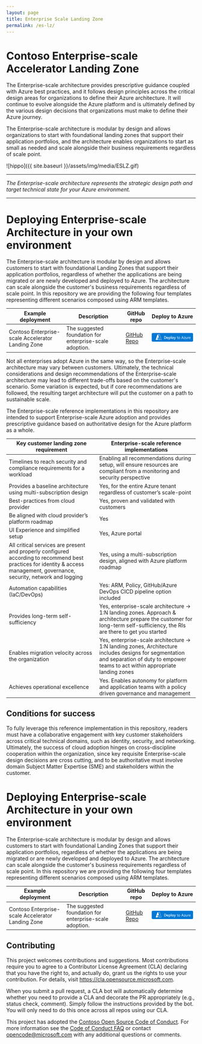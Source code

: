 ```yaml
---
layout: page
title: Enterprise Scale Landing Zone 
permalink: /es-lz/
---
```


# Contoso Enterprise-scale Accelerator Landing Zone 

The Enterprise-scale architecture provides prescriptive guidance coupled with Azure best practices, and it follows design principles across the critical design areas for organizations to define their Azure architecture. It will continue to evolve alongside the Azure platform and is ultimately defined by the various design decisions that organizations must make to define their Azure journey.

The Enterprise-scale architecture is modular by design and allows organizations to start with foundational landing zones that support their application portfolios, and the architecture enables organizations to start as small as needed and scale alongside their business requirements regardless of scale point.

![hippo]({{ site.baseurl }}/assets/img/media/ESLZ.gif)

---

_The Enterprise-scale architecture represents the strategic design path and target technical state for your Azure environment._

---

# Deploying Enterprise-scale Architecture in your own environment

The Enterprise-scale architecture is modular by design and allows customers to start with foundational Landing Zones that support their application portfolios, regardless of whether the applications are being migrated or are newly developed and deployed to Azure. The architecture can scale alongside the customer's business requirements regardless of scale point. In this repository we are providing the following four templates representing different scenarios composed using ARM templates.

| Example deployment                                                                                	| Description                                             	| GitHub repo                   	| Deploy to Azure                      	|
|---------------------------------------------------------------------------------------------------	|---------------------------------------------------------	|-------------------------------	|--------------------------------------	|
| Contoso Enterprise-scale Accelerator Landing Zone 	| The suggested foundation for enterprise-scale adoption. 	| [GitHub Repo][GitHub-WingTip] 	| [![Dta-button-wingtip]][dta-wingtip] 	|

Not all enterprises adopt Azure in the same way, so the Enterprise-scale architecture may vary between customers. Ultimately, the technical considerations and design recommendations of the Enterprise-scale architecture may lead to different trade-offs based on the customer's scenario. Some variation is expected, but if core recommendations are followed, the resulting target architecture will put the customer on a path to sustainable scale.

The Enterprise-scale reference implementations in this repository are intended to support Enterprise-scale Azure adoption and provides prescriptive guidance based on authoritative design for the Azure platform as a whole.

| Key customer landing zone requirement | Enterprise-scale reference implementations |
|----------------------------------------------------------------------------------|-----------------------------------------------------------------------------------------------------------------------------------------------------------------------------------------------------------------------------------------------------|
| Timelines to reach security and compliance requirements for a workload | Enabling all recommendations during setup, will ensure resources are compliant from a monitoring and security perspective |
| Provides a baseline architecture using multi-subscription design | Yes, for the entire Azure tenant regardless of customer’s scale-point |
| Best-practices from cloud provider | Yes, proven and validated with customers |
| Be aligned with cloud provider’s platform roadmap | Yes |
| UI Experience and simplified setup | Yes, Azure portal |
| All critical services are present and properly configured according to recommend best practices for identity & access management, governance, security, network and logging | Yes, using a multi-subscription design, aligned with Azure platform roadmap |
| Automation capabilities (IaC/DevOps) | Yes: ARM, Policy, GitHub/Azure DevOps CICD pipeline option included |
| Provides long-term self-sufficiency | Yes, enterprise-scale architecture -> 1:N landing zones. Approach & architecture prepare the customer for long-term self-sufficiency, the RIs are there to get you started |
| Enables migration velocity across the organization | Yes, enterprise-scale architecture -> 1:N landing zones, Architecture includes designs for segmentation and separation of duty to empower teams to act within appropriate landing zones |
| Achieves operational excellence | Yes. Enables autonomy for platform and application teams with a policy driven governance and management |

## Conditions for success

To fully leverage this reference implementation in this repository, readers must have a collaborative engagement with key customer stakeholders across critical technical domains, such as identity, security, and networking. Ultimately, the success of cloud adoption hinges on cross-discipline cooperation within the organization, since key requisite Enterprise-scale design decisions are cross cutting, and to be authoritative must involve domain Subject Matter Expertise (SME) and stakeholders within the customer. 

# Deploying Enterprise-scale Architecture in your own environment

The Enterprise-scale architecture is modular by design and allows customers to start with foundational Landing Zones that support their application portfolios, regardless of whether the applications are being migrated or are newly developed and deployed to Azure. The architecture can scale alongside the customer's business requirements regardless of scale point. In this repository we are providing the following four templates representing different scenarios composed using ARM templates.

| Example deployment                                                                                	| Description                                             	| GitHub repo                   	| Deploy to Azure                      	|
|---------------------------------------------------------------------------------------------------	|---------------------------------------------------------	|-------------------------------	|--------------------------------------	|
| Contoso Enterprise-scale Accelerator Landing Zone 	| The suggested foundation for enterprise-scale adoption. 	| [GitHub Repo][GitHub-WingTip] 	| [![Dta-button-wingtip]][dta-wingtip] 	|


## Contributing

This project welcomes contributions and suggestions.  Most contributions require you to agree to a
Contributor License Agreement (CLA) declaring that you have the right to, and actually do, grant us
the rights to use your contribution. For details, visit https://cla.opensource.microsoft.com.

When you submit a pull request, a CLA bot will automatically determine whether you need to provide
a CLA and decorate the PR appropriately (e.g., status check, comment). Simply follow the instructions
provided by the bot. You will only need to do this once across all repos using our CLA.

This project has adopted the [Contoso Open Source Code of Conduct](https://opensource.microsoft.com/codeofconduct/).
For more information see the [Code of Conduct FAQ](https://opensource.microsoft.com/codeofconduct/faq/) or
contact [opencode@microsoft.com](mailto:opencode@microsoft.com) with any additional questions or comments.

<!-- The following section is used to store references to external images and links to reduce maintenance overhead and enable tooltips -->

[/]: # (*******************************)
[/]: # (External image references below)
[/]: # (*******************************)

[DTA-Button-WingTip]: https://raw.githubusercontent.com/Azure/azure-quickstart-templates/master/1-CONTRIBUTION-GUIDE/images/deploytoazure.svg?sanitize=true "Deploy WingTip reference implementation (foundation) to Azure."
[DTA-Button-AdventureWorks]: https://raw.githubusercontent.com/Azure/azure-quickstart-templates/master/1-CONTRIBUTION-GUIDE/images/deploytoazure.svg?sanitize=true "Deploy AdventureWorks reference implementation (hybrid connectivity with hub and spoke) to Azure."
[DTA-Button-Contoso]: https://raw.githubusercontent.com/Azure/azure-quickstart-templates/master/1-CONTRIBUTION-GUIDE/images/deploytoazure.svg?sanitize=true "Deploy Contoso reference implementation (hybrid connectivity with virtual wan) to Azure."
[DTA-Button-TreyResearch]: https://raw.githubusercontent.com/Azure/azure-quickstart-templates/master/1-CONTRIBUTION-GUIDE/images/deploytoazure.svg?sanitize=true "Deploy TreyResearch reference implementation for small organizations to Azure."
[DTA-Button-AzureGov]: https://raw.githubusercontent.com/Azure/azure-quickstart-templates/master/1-CONTRIBUTION-GUIDE/images/deploytoazure.svg?sanitize=true "Deploy Enterprise-scale reference implementation for Azure Government."
[DTA-Button-AKS]: https://raw.githubusercontent.com/Azure/azure-quickstart-templates/master/1-CONTRIBUTION-GUIDE/images/deploytoazure.svg?sanitize=true "Deploy AKS Landing Zone  reference implementation for Azure."

[/]: # (**************************)
[/]: # (External link labels below)
[/]: # (**************************)

[GitHub-WingTip]: https://github.com/evilazaro/Enterprise-scale/blob/main/docs/reference/wingtip/README.md
[GitHub-AdventureWorks]: https://github.com/evilazaro/Enterprise-scale/blob/main/docs/reference/adventureworks/README.md
[GitHub-Contoso]: https://github.com/evilazaro/Enterprise-scale/blob/main/docs/reference/contoso/Readme.md
[GitHub-TreyResearch]: https://github.com/evilazaro/Enterprise-scale/blob/main/docs/reference/treyresearch/README.md
[Github-AzureGov]: https://aka.ms/enterprisescale
[Github-AKS]: https://github.com/evilazaro/Aks-Construction

[DTA-WingTip]: https://portal.azure.com/#blade/Microsoft_Azure_CreateUIDef/CustomDeploymentBlade/uri/https%3A%2F%2Fraw.githubusercontent.com%2FAzure%2FEnterprise-scale%2Fmain%2FeslzArm%2FeslzArm.json/uiFormDefinitionUri/https%3A%2F%2Fraw.githubusercontent.com%2FAzure%2FEnterprise-scale%2Fmain%2FeslzArm%2Feslz-portal.json
[DTA-AdventureWorks]: https://portal.azure.com/#blade/Microsoft_Azure_CreateUIDef/CustomDeploymentBlade/uri/https%3A%2F%2Fraw.githubusercontent.com%2FAzure%2FEnterprise-scale%2Fmain%2FeslzArm%2FeslzArm.json/uiFormDefinitionUri/https%3A%2F%2Fraw.githubusercontent.com%2FAzure%2FEnterprise-scale%2Fmain%2FeslzArm%2Feslz-portal.json
[DTA-Contoso]: https://portal.azure.com/#blade/Microsoft_Azure_CreateUIDef/CustomDeploymentBlade/uri/https%3A%2F%2Fraw.githubusercontent.com%2FAzure%2FEnterprise-scale%2Fmain%2FeslzArm%2FeslzArm.json/uiFormDefinitionUri/https%3A%2F%2Fraw.githubusercontent.com%2FAzure%2FEnterprise-scale%2Fmain%2FeslzArm%2Feslz-portal.json
[DTA-TreyResearch]: https://portal.azure.com/#blade/Microsoft_Azure_CreateUIDef/CustomDeploymentBlade/uri/https%3A%2F%2Fraw.githubusercontent.com%2FAzure%2FEnterprise-scale%2Fmain%2Fdocs%2Freference%2Ftreyresearch%2FarmTemplates%2Fes-lite.json/uiFormDefinitionUri/https%3A%2F%2Fraw.githubusercontent.com%2FAzure%2FEnterprise-scale%2Fmain%2Fdocs%2Freference%2Ftreyresearch%2FarmTemplates%2Fes-portal.json
[DTA-AzureGov]: https://portal.azure.us/#blade/Microsoft_Azure_CreateUIDef/CustomDeploymentBlade/uri/https%3A%2F%2Fraw.githubusercontent.com%2FAzure%2FEnterprise-scale%2Fmain%2FeslzArm%2FeslzArm.json/uiFormDefinitionUri/https%3A%2F%2Fraw.githubusercontent.com%2FAzure%2FEnterprise-scale%2Fmain%2FeslzArm%2Feslz-portal.json
[DTA-AKS]: https://evilazaro.github.io/AKS-Construction/

